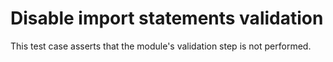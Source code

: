 # Disable import statements validation

This test case asserts that the module's validation step is not performed.
